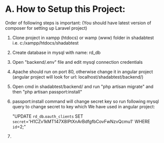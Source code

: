 # A. How to Setup this Project:

Order of following steps is important: (You should have latest version of composer for setting up Laravel project)

1. Clone project in xampp (htdocs) or wamp (www) folder in shadabtest i.e. c:/xampp/htdocs/shadabtest
2. Create database in mysql with name: rd_db
3. Open "backend/.env" file and edit mysql connection credentials
4. Apache should run on port 80, otherwise change it in angular project (angular project will look for url: localhost/shadabtest/backend/)
5. Open cmd in shadabtest/backend/ and run "php artisan migrate" and then "php artisan passport:install"
6. passport:install command will change secret key so run following mysql query to change secret to key which We have used in angular project:
   
   "UPDATE `rd_db`.`oauth_clients` SET `secret`='H1CZv1kMT147X8IPtXnArBdfgfbCovFwNzvQcmu1' WHERE  `id`=2;"
   
7. 